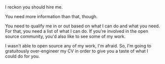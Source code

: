 I reckon you should hire me.

You need more information than that, though.

You need to qualify me in or out based on what I can do and what you need.
For that, you need a list of what I can do. If you're involved in the open
source community, you'd also like to see some of my work. 

I wasn't able to open source any of my work, I'm afraid. So, I'm going to
gratuitously over-engineer my CV in order to give you a taste of what I
could do for you. 
